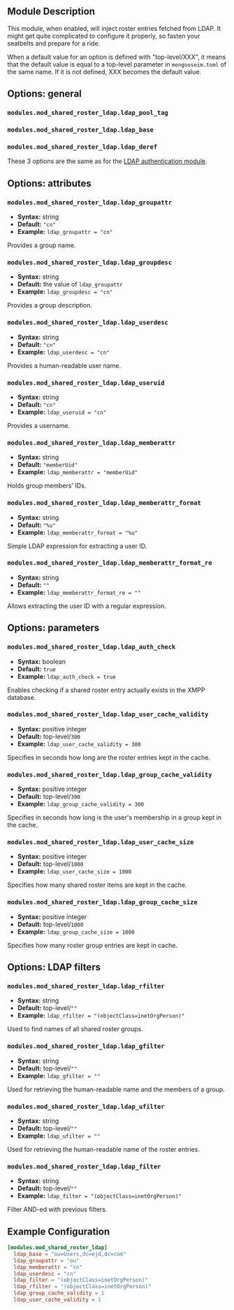 ## Module Description

This module, when enabled, will inject roster entries fetched from LDAP.
It might get quite complicated to configure it properly, so fasten your seatbelts and prepare for a ride.

When a default value for an option is defined with "top-level/XXX", it means that the default value is equal to a top-level parameter in `mongooseim.toml` of the same name.
If it is not defined, XXX becomes the default value.

## Options: general

### `modules.mod_shared_roster_ldap.ldap_pool_tag`
### `modules.mod_shared_roster_ldap.ldap_base`
### `modules.mod_shared_roster_ldap.ldap_deref`

These 3 options are the same as for the [LDAP authentication module](../../authentication-methods/ldap#configuration-options).

## Options: attributes

### `modules.mod_shared_roster_ldap.ldap_groupattr`
* **Syntax:** string
* **Default:** `"cn"`
* **Example:** `ldap_groupattr = "cn"`

Provides a group name.

### `modules.mod_shared_roster_ldap.ldap_groupdesc`
* **Syntax:** string
* **Default:** the value of `ldap_groupattr`
* **Example:** `ldap_groupdesc = "cn"`

Provides a group description.

### `modules.mod_shared_roster_ldap.ldap_userdesc`
* **Syntax:** string
* **Default:** `"cn"`
* **Example:** `ldap_userdesc = "cn"`

Provides a human-readable user name.

### `modules.mod_shared_roster_ldap.ldap_useruid`
* **Syntax:** string
* **Default:** `"cn"`
* **Example:** `ldap_useruid = "cn"`

Provides a username.

### `modules.mod_shared_roster_ldap.ldap_memberattr`
* **Syntax:** string
* **Default:** `"memberUid"`
* **Example:** `ldap_memberattr = "memberUid"`

Holds group members' IDs.

### `modules.mod_shared_roster_ldap.ldap_memberattr_format`
* **Syntax:** string
* **Default:** `"%u"`
* **Example:** `ldap_memberattr_format = "%u"`

Simple LDAP expression for extracting a user ID.

### `modules.mod_shared_roster_ldap.ldap_memberattr_format_re`
* **Syntax:** string
* **Default:** `""`
* **Example:** `ldap_memberattr_format_re = ""`

Allows extracting the user ID with a regular expression.

## Options: parameters

### `modules.mod_shared_roster_ldap.ldap_auth_check`
* **Syntax:** boolean
* **Default:** `true`
* **Example:** `ldap_auth_check = true`

Enables checking if a shared roster entry actually exists in the XMPP database.

### `modules.mod_shared_roster_ldap.ldap_user_cache_validity`
* **Syntax:** positive integer
* **Default:** top-level/`300`
* **Example:** `ldap_user_cache_validity = 300`

Specifies in seconds how long are the roster entries kept in the cache.

### `modules.mod_shared_roster_ldap.ldap_group_cache_validity`
* **Syntax:** positive integer
* **Default:** top-level/`300`
* **Example:** `ldap_group_cache_validity = 300`

Specifies in seconds how long is the user's membership in a group kept in the cache.

### `modules.mod_shared_roster_ldap.ldap_user_cache_size`
* **Syntax:** positive integer
* **Default:** top-level/`1000`
* **Example:** `ldap_user_cache_size = 1000`

Specifies how many shared roster items are kept in the cache.

### `modules.mod_shared_roster_ldap.ldap_group_cache_size`
* **Syntax:** positive integer
* **Default:** top-level/`1000`
* **Example:** `ldap_group_cache_size = 1000`

Specifies how many roster group entries are kept in cache.

## Options: LDAP filters

### `modules.mod_shared_roster_ldap.ldap_rfilter`
* **Syntax:** string
* **Default:** top-level/`""`
* **Example:** `ldap_rfilter = "(objectClass=inetOrgPerson)"`

Used to find names of all shared roster groups.

### `modules.mod_shared_roster_ldap.ldap_gfilter`
* **Syntax:** string
* **Default:** top-level/`""`
* **Example:** `ldap_gfilter = ""`

Used for retrieving the human-readable name and the members of a group.

### `modules.mod_shared_roster_ldap.ldap_ufilter`
* **Syntax:** string
* **Default:** top-level/`""`
* **Example:** `ldap_ufilter = ""`

Used for retrieving the human-readable name of the roster entries.

### `modules.mod_shared_roster_ldap.ldap_filter`
* **Syntax:** string
* **Default:** top-level/`""`
* **Example:** `ldap_filter = "(objectClass=inetOrgPerson)"`

Filter AND-ed with previous filters.

## Example Configuration

```toml
[modules.mod_shared_roster_ldap]
  ldap_base = "ou=Users,dc=ejd,dc=com"
  ldap_groupattr = "ou"
  ldap_memberattr = "cn"
  ldap_userdesc = "cn"
  ldap_filter = "(objectClass=inetOrgPerson)"
  ldap_rfilter = "(objectClass=inetOrgPerson)"
  ldap_group_cache_validity = 1
  ldap_user_cache_validity = 1
```
